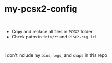 # my-pcsx2-config

<br>

- Copy and replace all files in `PCSX2` folder
- Check paths in `inis/**` and `PCSX2-reg.ini`

<br>

I don't include my `bios`, `logs`, and `snaps` in this repo
